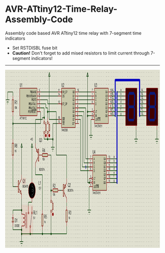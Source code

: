 # AVR-ATtiny12-Time-Relay-Assembly-Code
Assembly code based AVR ATtiny12 time relay with 7-segment time indicators
<ul>
 <li>Set RSTDISBL fuse bit</li>
 <li><b>Caution!</b> Don't forget to add mised resistors to limit current through 7-segment indicators!</li>
</ul>
<hr>
<img src="https://github.com/OleksiyTokarchuk/AVR-ATtiny12-Time-Relay-Assembly-Code/blob/main/schematic-v3.PNG" alt="AVR assembler time relay" width="1131" height="580">
